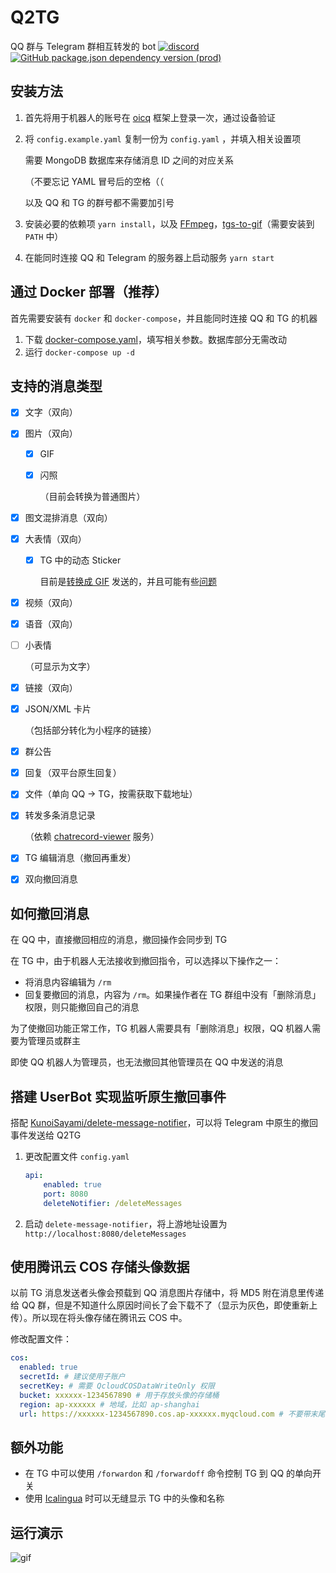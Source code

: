# Q2TG
QQ 群与 Telegram 群相互转发的 bot
[![discord](https://img.shields.io/static/v1?label=chat&message=discord&color=7289da&logo=discord)](https://discord.gg/gKnU7BARzv)
[![GitHub package.json dependency version (prod)](https://img.shields.io/github/package-json/dependency-version/clansty/Q2TG/oicq)](https://github.com/takayama-lily/oicq)

## 安装方法

1. 首先将用于机器人的账号在 [oicq](https://github.com/takayama-lily/oicq) 框架上登录一次，通过设备验证

2. 将 `config.example.yaml` 复制一份为 `config.yaml` ，并填入相关设置项

   需要 MongoDB 数据库来存储消息 ID 之间的对应关系

   （不要忘记 YAML 冒号后的空格（（
   
   以及 QQ 和 TG 的群号都不需要加引号

3. 安装必要的依赖项 `yarn install`，以及 [FFmpeg](https://www.ffmpeg.org/)，[tgs-to-gif](https://github.com/ed-asriyan/tgs-to-gif/tree/master-cpp)（需要安装到 `PATH` 中）

4. 在能同时连接 QQ 和 Telegram 的服务器上启动服务 `yarn start`

## 通过 Docker 部署（推荐）

首先需要安装有 `docker` 和 `docker-compose`，并且能同时连接 QQ 和 TG 的机器

1. 下载 [docker-compose.yaml](./docker-compose.yaml)，填写相关参数。数据库部分无需改动
2. 运行 `docker-compose up -d`

## 支持的消息类型

- [x] 文字（双向）

- [x] 图片（双向）

  - [x] GIF

  - [x] 闪照

    （目前会转换为普通图片）

- [x] 图文混排消息（双向）

- [x] 大表情（双向）

  - [x] TG 中的动态 Sticker

    目前是[转换成 GIF](https://github.com/ed-asriyan/tgs-to-gif) 发送的，并且可能有些[问题](https://github.com/ed-asriyan/tgs-to-gif/issues/13#issuecomment-633244547)

- [x] 视频（双向）

- [x] 语音（双向）

- [ ] 小表情

  （可显示为文字）

- [x] 链接（双向）

- [x] JSON/XML 卡片

  （包括部分转化为小程序的链接）

- [x] 群公告

- [x] 回复（双平台原生回复）

- [x] 文件（单向 QQ -> TG，按需获取下载地址）

- [x] 转发多条消息记录

  （依赖 [chatrecord-viewer](https://github.com/Clansty/chatrecord-viewer) 服务）

- [x] TG 编辑消息（撤回再重发）

- [x] 双向撤回消息

## 如何撤回消息

在 QQ 中，直接撤回相应的消息，撤回操作会同步到 TG

在 TG 中，由于机器人无法接收到撤回指令，可以选择以下操作之一：

- 将消息内容编辑为 `/rm`
- 回复要撤回的消息，内容为 `/rm`。如果操作者在 TG 群组中没有「删除消息」权限，则只能撤回自己的消息

为了使撤回功能正常工作，TG 机器人需要具有「删除消息」权限，QQ 机器人需要为管理员或群主

即使 QQ 机器人为管理员，也无法撤回其他管理员在 QQ 中发送的消息

## 搭建 UserBot 实现监听原生撤回事件

搭配 [KunoiSayami/delete-message-notifier](https://github.com/KunoiSayami/delete-message-notifier)，可以将 Telegram 中原生的撤回事件发送给 Q2TG

1. 更改配置文件 `config.yaml`

   ```yaml
   api:
       enabled: true
       port: 8080
       deleteNotifier: /deleteMessages
   ```
   
2. 启动 `delete-message-notifier`，将上游地址设置为 `http://localhost:8080/deleteMessages`

## 使用腾讯云 COS 存储头像数据

以前 TG 消息发送者头像会预载到 QQ 消息图片存储中，将 MD5 附在消息里传递给 QQ 群，但是不知道什么原因时间长了会下载不了（显示为灰色，即使重新上传）。所以现在将头像存储在腾讯云 COS 中。

修改配置文件：
```yaml
cos:
  enabled: true
  secretId: # 建议使用子账户
  secretKey: # 需要 QcloudCOSDataWriteOnly 权限
  bucket: xxxxxx-1234567890 # 用于存放头像的存储桶
  region: ap-xxxxxx # 地域，比如 ap-shanghai
  url: https://xxxxxx-1234567890.cos.ap-xxxxxx.myqcloud.com # 不要带末尾的 /
```

## 额外功能

- 在 TG 中可以使用 `/forwardon` 和 `/forwardoff` 命令控制 TG 到 QQ 的单向开关
- 使用 [Icalingua](https://github.com/Icalingua/Icalingua) 时可以无缝显示 TG 中的头像和名称

## 运行演示

![gif](https://user-images.githubusercontent.com/18461360/127771641-7195f752-52a9-49cd-98a0-80dc5f6bbe64.gif)

